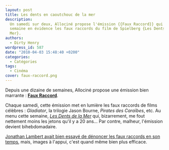 ```yaml
---
layout: post
title: Les dents en caoutchouc de la mer
description:
  Un samedi sur deux, Allociné propose l'émission {{Faux Raccord}} qui met cette
  semaine en évidence les faux raccords du film de Spielberg {Les Dents de la
  Mer}.
authors:
  - Dirty Henry
wordpress_id: 587
date: "2010-04-03 15:48:40 +0200"
categories:
  - Catégories
tags:
  - Cinéma
cover: faux-raccord.png
---
```


Depuis une dizaine de semaines, Allociné propose une émission bien marrante :
[**Faux Raccord**](http://www.allocine.fr/video/faux-raccords/).

Chaque samedi, cette émission met en lumière les faux raccords de films
célèbres : _Gladiator_, la trilogie Jason Bourne, _Pirates des Caraïbes_, etc.
Au menu cette semaine, [_Les Dents de la Mer_][2] qui, bizarrement, me fout
nettement moins les jetons qu'il y a 20 ans… Par contre, malheur, l'émission
devient bihebdomadaire.

[Jonathan Lambert avait bien essayé de dénoncer les faux raccords en son
temps][1], mais, images à l'appui, c'est quand même bien plus efficace.

[1]: https://youtu.be/he3WJLOh4kk?t=2522
[2]: https://www.allocine.fr/video/video-19096015/
